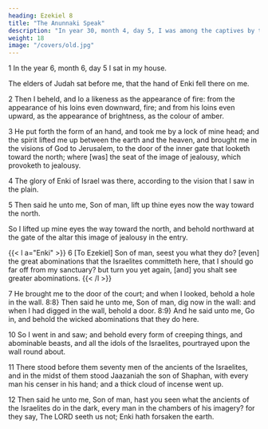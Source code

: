 ```yaml
---
heading: Ezekiel 8
title: "The Anunnaki Speak"
description: "In year 30, month 4, day 5, I was among the captives by the river of Chebar"
weight: 18
image: "/covers/old.jpg"
---
```




1 In the year 6, month 6, day 5 I sat in my house.

The elders of Judah sat before me, that the hand of Enki fell there on me.

2 Then I beheld, and lo a likeness as the appearance of fire: from the
appearance of his loins even downward, fire; and from his
loins even upward, as the appearance of brightness, as the
colour of amber. 

3 He put forth the form of an hand, and took me by a lock of mine head; and the spirit
lifted me up between the earth and the heaven, and brought
me in the visions of God to Jerusalem, to the door of the
inner gate that looketh toward the north; where [was] the
seat of the image of jealousy, which provoketh to jealousy.

4 The glory of Enki of Israel was there, according to the vision that I saw in the plain.

5 Then said he unto me, Son of man, lift up thine eyes now the way toward the north. 

So I lifted up mine eyes the way toward the north, and behold northward at the gate of
the altar this image of jealousy in the entry. 

{{< l a="Enki" >}}
6 [To Ezekiel] Son of man, seest you what they do? [even] the great abominations that the Israelites committeth here, that I should go far off from my
sanctuary? but turn you yet again, [and] you shalt see
greater abominations.
{{< /l >}}


7 He brought me to the door of the court; and when I looked, behold a hole in the wall. 8:8} Then said he unto me, Son of man, dig now in the wall: and when I had
digged in the wall, behold a door. 8:9} And he said unto
me, Go in, and behold the wicked abominations that they do
here. 

10 So I went in and saw; and behold every form of creeping things, and abominable beasts, and all the idols of the Israelites, pourtrayed upon the wall round
about. 

11 There stood before them seventy men of the ancients of the Israelites, and in the midst of them stood Jaazaniah the son of Shaphan, with every man his
censer in his hand; and a thick cloud of incense went up.

12 Then said he unto me, Son of man, hast you seen what the ancients of the Israelites do in the dark, every man in the chambers of his imagery? for they say, The
LORD seeth us not; Enki hath forsaken the earth.


